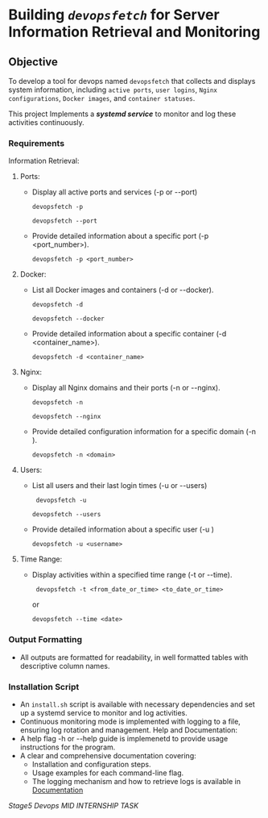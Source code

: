 
# Building _`devopsfetch`_ for Server Information Retrieval and Monitoring

## Objective

To develop a tool for devops named `devopsfetch` that collects and displays system information, including `active ports`, `user logins`, `Nginx configurations`, `Docker images`, and `container statuses`.

This project Implements a _**systemd service**_ to monitor and log these activities continuously.

### Requirements
Information Retrieval:
1. Ports:
   - Display all active ports and services (-p or --port)

     ```ssh
     devopsfetch -p
     ```
     ```
     devopsfetch --port
     ```

   - Provide detailed information about a specific port (-p <port_number>).
     ```ssh
     devopsfetch -p <port_number>
     ```

2. Docker:
   - List all Docker images and containers (-d or --docker).
      ```ssh
      devopsfetch -d
      ```
      ```
      devopsfetch --docker
      ```
   - Provide detailed information about a specific container (-d <container_name>).
     ```ssh
     devopsfetch -d <container_name>
     ```

3. Nginx:
   - Display all Nginx domains and their ports (-n or --nginx).
      ```ssh
      devopsfetch -n
      ```
      ```
      devopsfetch --nginx
      ```
   - Provide detailed configuration information for a specific domain (-n <domain>).
     ```ssh
     devopsfetch -n <domain>
     ```
4. Users:
   - List all users and their last login times (-u or --users)
     ```ssh
      devopsfetch -u
      ```
      ```
      devopsfetch --users
      ```
   - Provide detailed information about a specific user (-u <username>)
     ```ssh
     devopsfetch -u <username>
     ```
5. Time Range:
   - Display activities within a specified time range (-t or --time).
     ```ssh
      devopsfetch -t <from_date_or_time> <to_date_or_time>
      ```
      or
      ```
      devopsfetch --time <date>
      ```

### Output Formatting
- All outputs are formatted for readability, in well formatted tables with descriptive column names.

### Installation Script
- An `install.sh` script is available with necessary dependencies and set up a systemd service to monitor and log activities.
- Continuous monitoring mode is implemented with logging to a file, ensuring log rotation and management.
Help and Documentation:
- A help flag -h or --help guide is implemenetd to provide usage instructions for the program.
- A clear and comprehensive documentation covering:
   - Installation and configuration steps.
   - Usage examples for each command-line flag.
   - The logging mechanism and how to retrieve logs
  is available in [Documentation](./Documentation.md)


_Stage5 Devops MID INTERNSHIP TASK_
